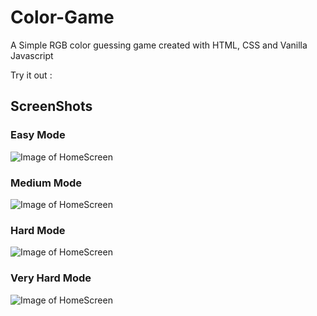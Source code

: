 # Color-Game
A Simple RGB color guessing game created with HTML, CSS and Vanilla Javascript

Try it out : 

## ScreenShots

### Easy Mode
![Image of HomeScreen](https://github.com/Syndicate555/Color-Game/Screenshots/easy.jpg)

### Medium Mode
![Image of HomeScreen](https://github.com/Syndicate555/Color-Game/Screenshots/medium.jpg)

### Hard Mode
![Image of HomeScreen](https://github.com/Syndicate555/Color-Game/Screenshots/Hard.jpg)

### Very Hard Mode
![Image of HomeScreen](https://github.com/Syndicate555/Color-Game/Screenshots/Vhard.jpg)

